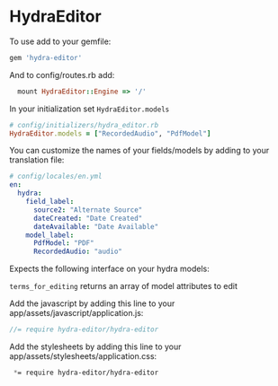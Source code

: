 # HydraEditor

To use add to your gemfile:

```ruby
gem 'hydra-editor'
```

And to config/routes.rb add:

```ruby
  mount HydraEditor::Engine => '/'
```

In your initialization set ```HydraEditor.models```

```ruby
# config/initializers/hydra_editor.rb
HydraEditor.models = ["RecordedAudio", "PdfModel"]
```

You can customize the names of your fields/models by adding to your translation file:

```yaml
# config/locales/en.yml
en:
  hydra:
    field_label:
      source2: "Alternate Source"
      dateCreated: "Date Created"
      dateAvailable: "Date Available"
    model_label:
      PdfModel: "PDF"
      RecordedAudio: "audio"

```

Expects the following interface on your hydra models:

```terms_for_editing``` returns an array of model attributes to edit

Add the javascript by adding this line to your app/assets/javascript/application.js:

```javascript
//= require hydra-editor/hydra-editor
```

Add the stylesheets by adding this line to your app/assets/stylesheets/application.css:
```css
 *= require hydra-editor/hydra-editor
```
